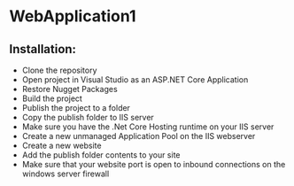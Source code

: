 # WebApplication1

## Installation:

* Clone the repository
* Open project in Visual Studio as an ASP.NET Core Application
* Restore Nugget Packages
* Build the project
* Publish the project to a folder
* Copy the publish folder to IIS server
* Make sure you have the .Net Core Hosting runtime on your IIS server
* Create a new unmanaged Application Pool on the IIS webserver
* Create a new website
* Add the publish folder contents to your site
* Make sure that your website port is open to inbound connections on the windows server firewall
